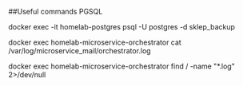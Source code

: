 
##Useful commands PGSQL

docker exec -it homelab-postgres psql -U postgres -d sklep_backup

docker exec homelab-microservice-orchestrator cat /var/log/microservice_mail/orchestrator.log

docker exec homelab-microservice-orchestrator find / -name "*.log" 2>/dev/null
